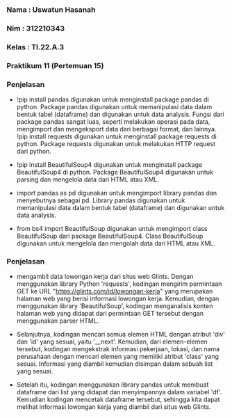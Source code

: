 ### Nama  : Uswatun Hasanah
### Nim   : 312210343
### Kelas : TI.22.A.3
### Praktikum 11 (Pertemuan 15)

### Penjelasan

- !pip install pandas digunakan untuk menginstall package pandas di python. Package pandas digunakan untuk memanipulasi data dalam bentuk tabel (dataframe) 
dan digunakan untuk data analysis. Fungsi dari package pandas sangat luas, seperti melakukan operasi pada data, mengimport dan mengeksport data dari berbagai format,
dan lainnya. !pip install requests digunakan untuk menginstall package requests di python. Package requests digunakan untuk melakukan HTTP request dari python.

- !pip install BeautifulSoup4 digunakan untuk menginstall package BeautifulSoup4 di python. Package BeautifulSoup4 digunakan untuk parsing dan
mengelola data dari HTML atau XML.

- import pandas as pd digunakan untuk mengimport library pandas dan menyebutnya sebagai pd. Library pandas digunakan untuk memanipulasi data
dalam bentuk tabel (dataframe) dan digunakan untuk data analysis.

- from bs4 import BeautifulSoup digunakan untuk mengimport class BeautifulSoup dari package BeautifulSoup4. Class BeautifulSoup digunakan untuk 
mengelola dan mengolah data dari HTML atau XML.



### Penjelasan

- mengambil data lowongan kerja dari situs web Glints. Dengan menggunakan library Python 'requests',
kodingan mengirim permintaan GET ke URL "https://glints.com/id/lowongan-kerja" yang merupakan halaman web yang berisi
informasi lowongan kerja. 
Kemudian, dengan menggunakan library 'BeautifulSoup', kodingan menganalisis konten halaman web yang didapat dari permintaan GET tersebut dengan menggunakan parser HTML.

- Selanjutnya, kodingan mencari semua elemen HTML dengan atribut 'div' dan 'id' yang sesuai, yaitu '__next'. Kemudian, dari elemen-elemen tersebut, 
kodingan mengekstrak informasi pekerjaan, lokasi, dan nama perusahaan dengan mencari elemen yang memiliki atribut 'class' yang sesuai. 
Informasi yang diambil kemudian disimpan dalam sebuah list yang sesuai.

- Setelah itu, kodingan menggunakan library pandas untuk membuat dataframe dari list yang didapat dan menyimpannya dalam variabel 'df'. 
Kemudian kodingan mencetak dataframe tersebut, sehingga kita dapat melihat informasi lowongan kerja yang diambil dari situs web Glints.
